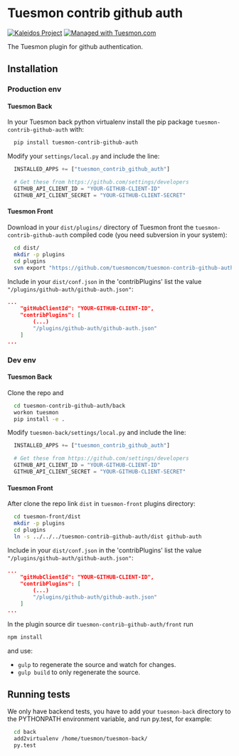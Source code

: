 Tuesmon contrib github auth
=========================

[![Kaleidos Project](http://kaleidos.net/static/img/badge.png)](https://github.com/kaleidos "Kaleidos Project")
[![Managed with Tuesmon.com](https://img.shields.io/badge/managed%20with-TUESMON.io-709f14.svg)](https://manage.tuesmon.com/project/tuesmon/ "Managed with Tuesmon.com")

The Tuesmon plugin for github authentication.

Installation
------------
### Production env

#### Tuesmon Back

In your Tuesmon back python virtualenv install the pip package `tuesmon-contrib-github-auth` with:

```bash
  pip install tuesmon-contrib-github-auth
```

Modify your `settings/local.py` and include the line:

```python
  INSTALLED_APPS += ["tuesmon_contrib_github_auth"]

  # Get these from https://github.com/settings/developers
  GITHUB_API_CLIENT_ID = "YOUR-GITHUB-CLIENT-ID"
  GITHUB_API_CLIENT_SECRET = "YOUR-GITHUB-CLIENT-SECRET"
```

#### Tuesmon Front

Download in your `dist/plugins/` directory of Tuesmon front the `tuesmon-contrib-github-auth` compiled code (you need subversion in your system):

```bash
  cd dist/
  mkdir -p plugins
  cd plugins
  svn export "https://github.com/tuesmoncom/tuesmon-contrib-github-auth/tags/$(pip show tuesmon-contrib-github-auth | awk '/^Version: /{print $2}')/front/dist"  "github-auth"
```

Include in your `dist/conf.json` in the 'contribPlugins' list the value `"/plugins/github-auth/github-auth.json"`:

```json
...
    "gitHubClientId": "YOUR-GITHUB-CLIENT-ID",
    "contribPlugins": [
        (...)
        "/plugins/github-auth/github-auth.json"
    ]
...
```

### Dev env

#### Tuesmon Back

Clone the repo and

```bash
  cd tuesmon-contrib-github-auth/back
  workon tuesmon
  pip install -e .
```

Modify `tuesmon-back/settings/local.py` and include the line:

```python
  INSTALLED_APPS += ["tuesmon_contrib_github_auth"]

  # Get these from https://github.com/settings/developers
  GITHUB_API_CLIENT_ID = "YOUR-GITHUB-CLIENT-ID"
  GITHUB_API_CLIENT_SECRET = "YOUR-GITHUB-CLIENT-SECRET"
```

#### Tuesmon Front

After clone the repo link `dist` in `tuesmon-front` plugins directory:

```bash
  cd tuesmon-front/dist
  mkdir -p plugins
  cd plugins
  ln -s ../../../tuesmon-contrib-github-auth/dist github-auth
```

Include in your `dist/conf.json` in the 'contribPlugins' list the value `"/plugins/github-auth/github-auth.json"`:

```json
...
    "gitHubClientId": "YOUR-GITHUB-CLIENT-ID",
    "contribPlugins": [
        (...)
        "/plugins/github-auth/github-auth.json"
    ]
...
```

In the plugin source dir `tuesmon-contrib-github-auth/front` run

```bash
npm install
```
and use:

- `gulp` to regenerate the source and watch for changes.
- `gulp build` to only regenerate the source.

Running tests
-------------

We only have backend tests, you have to add your `tuesmon-back` directory to the
PYTHONPATH environment variable, and run py.test, for example:

```bash
  cd back
  add2virtualenv /home/tuesmon/tuesmon-back/
  py.test
```

